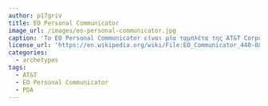 ```yaml
---
author: p17griv
title: EO Personal Communicator
image_url: /images/eo-personal-communicator.jpg
caption: 'Το EO Personal Communicator είναι μία ταμπλέτα της AT&T Corporation η οποία κυκλοφόρησε τον Απρίλιο του 1993. Το EO Communicator έμοιαζε με έναν μεγάλον προσωπικό ψυφιακό βοηθό (PDA) με δυνατότηα ασύρματων διασυνδέσεων και στάθηκε ενάντια στο Apple Newton.'
license_url: 'https://en.wikipedia.org/wiki/File:EO_Communicator_440-880.jpg'
categories:
  - archetypes
tags:
  - AT&T
  - EO Personal Communicator
  - PDA
---
```

